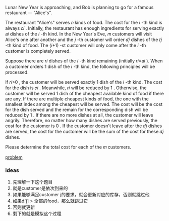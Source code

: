 Lunar New Year is approaching, and Bob is planning to go for a famous restaurant — "Alice's".

The restaurant "Alice's" serves 𝑛
 kinds of food. The cost for the 𝑖
-th kind is always 𝑐𝑖
. Initially, the restaurant has enough ingredients for serving exactly 𝑎𝑖
 dishes of the 𝑖
-th kind. In the New Year's Eve, 𝑚
 customers will visit Alice's one after another and the 𝑗
-th customer will order 𝑑𝑗
 dishes of the 𝑡𝑗
-th kind of food. The (𝑖+1)
-st customer will only come after the 𝑖
-th customer is completely served.

Suppose there are 𝑟𝑖
 dishes of the 𝑖
-th kind remaining (initially 𝑟𝑖=𝑎𝑖
). When a customer orders 1
 dish of the 𝑖
-th kind, the following principles will be processed.

If 𝑟𝑖>0
, the customer will be served exactly 1
 dish of the 𝑖
-th kind. The cost for the dish is 𝑐𝑖
. Meanwhile, 𝑟𝑖
 will be reduced by 1
.
Otherwise, the customer will be served 1
 dish of the cheapest available kind of food if there are any. If there are multiple cheapest kinds of food, the one with the smallest index among the cheapest will be served. The cost will be the cost for the dish served and the remain for the corresponding dish will be reduced by 1
.
If there are no more dishes at all, the customer will leave angrily. Therefore, no matter how many dishes are served previously, the cost for the customer is 0
.
If the customer doesn't leave after the 𝑑𝑗
 dishes are served, the cost for the customer will be the sum of the cost for these 𝑑𝑗
 dishes.

Please determine the total cost for each of the 𝑚
 customers.


 [problem](https://codeforces.com/problemset/problem/1106/B)


 ### ideas 
 1. 先理解一下这个题目
 2. 就是customer是依次到来的
 3. 如果能够满足customer j的要求，就会更新对应的库存，否则就跳过他
 4. 如果d[j] > 全部的food，那么就跳过它
 5. 否则就更新
 6. 剩下的就是模拟这个过程